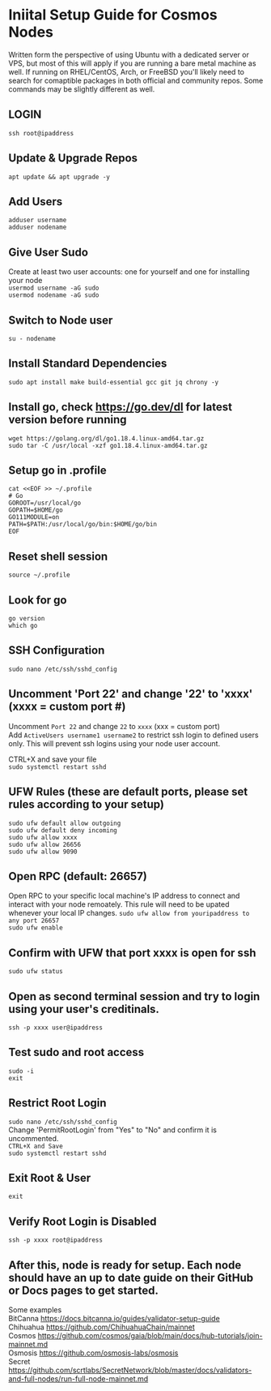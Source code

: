 # Iniital Setup Guide for Cosmos Nodes
Written form the perspective of using Ubuntu with a dedicated server or VPS, but most of this will apply if you are running a bare metal machine as well. If running on RHEL/CentOS, Arch, or FreeBSD you'll likely need to search for comaptible packages in both official and community repos. Some commands may be slightly different as well.

## LOGIN
`ssh root@ipaddress`

## Update & Upgrade Repos
`apt update && apt upgrade -y`

## Add Users
`adduser username`  
`adduser nodename`  

## Give User Sudo
Create at least two user accounts: one for yourself and one for installing your node  
`usermod username -aG sudo`  
`usermod nodename -aG sudo`

## Switch to Node user
`su - nodename`

## Install Standard Dependencies
`sudo apt install make build-essential gcc git jq chrony -y`

## Install go, check https://go.dev/dl for latest version before running
`wget https://golang.org/dl/go1.18.4.linux-amd64.tar.gz`  
`sudo tar -C /usr/local -xzf go1.18.4.linux-amd64.tar.gz`

## Setup go in .profile
`cat <<EOF >> ~/.profile`  
`# Go`  
`GOROOT=/usr/local/go`  
`GOPATH=$HOME/go`  
`GO111MODULE=on`  
`PATH=$PATH:/usr/local/go/bin:$HOME/go/bin`  
`EOF`

## Reset shell session
`source ~/.profile`

## Look for go
`go version`  
`which go`

## SSH Configuration
`sudo nano /etc/ssh/sshd_config`

## Uncomment 'Port 22' and change '22' to 'xxxx' (xxxx = custom port #)

Uncomment `Port 22` and change `22` to `xxxx` (xxx = custom port)  
Add `ActiveUsers username1 username2` to restrict ssh login to defined users only. This will prevent ssh logins using your node user account.

CTRL+X and save your file  
`sudo systemctl restart sshd`

## UFW Rules (these are default ports, please set rules according to your setup)
`sudo ufw default allow outgoing`  
`sudo ufw default deny incoming`  
`sudo ufw allow xxxx`  
`sudo ufw allow 26656`  
`sudo ufw allow 9090`

## Open RPC (default: 26657) 
Open RPC to your specific local machine's IP address to connect and interact with your node remoately. This rule will need to be upated whenever your local IP changes.
`sudo ufw allow from youripaddress to any port 26657`  
`sudo ufw enable`

## Confirm with UFW that port xxxx is open for ssh
`sudo ufw status`

## Open as second terminal session and try to login using your user's creditinals.
`ssh -p xxxx user@ipaddress`

## Test sudo and root access
`sudo -i`  
`exit`

## Restrict Root Login
`sudo nano /etc/ssh/sshd_config`  
 Change 'PermitRootLogin' from "Yes" to "No" and confirm it is uncommented.  
`CTRL+X and Save`  
`sudo systemctl restart sshd`

## Exit Root & User
`exit`

## Verify Root Login is Disabled
`ssh -p xxxx root@ipaddress`

## After this, node is ready for setup. Each node should have an up to date guide on their GitHub or Docs pages to get started.

Some examples  
BitCanna https://docs.bitcanna.io/guides/validator-setup-guide  
Chihuahua https://github.com/ChihuahuaChain/mainnet  
Cosmos https://github.com/cosmos/gaia/blob/main/docs/hub-tutorials/join-mainnet.md  
Osmosis https://github.com/osmosis-labs/osmosis  
Secret https://github.com/scrtlabs/SecretNetwork/blob/master/docs/validators-and-full-nodes/run-full-node-mainnet.md
